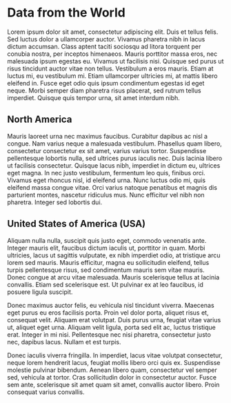 # Data from the World

Lorem ipsum dolor sit amet, consectetur adipiscing elit. Duis et tellus felis. Sed luctus dolor a ullamcorper auctor. Vivamus pharetra nibh in lacus dictum accumsan. Class aptent taciti sociosqu ad litora torquent per conubia nostra, per inceptos himenaeos. Mauris porttitor massa eros, nec malesuada ipsum egestas eu. Vivamus ut facilisis nisi. Quisque sed purus ut risus tincidunt auctor vitae non tellus. Vestibulum a eros mauris. Etiam at luctus mi, eu vestibulum mi. Etiam ullamcorper ultricies mi, at mattis libero eleifend in. Fusce eget odio quis ipsum condimentum egestas id eget neque. Morbi semper diam pharetra risus placerat, sed rutrum tellus imperdiet. Quisque quis tempor urna, sit amet interdum nibh.

## North America

Mauris laoreet urna nec maximus faucibus. Curabitur dapibus ac nisl a congue. Nam varius neque a malesuada vestibulum. Phasellus quam libero, consectetur consectetur ex sit amet, varius varius tortor. Suspendisse pellentesque lobortis nulla, sed ultrices purus iaculis nec. Duis lacinia libero ut facilisis consectetur. Quisque lacus nibh, imperdiet in dictum eu, ultrices eget magna. In nec justo vestibulum, fermentum leo quis, finibus orci. Vivamus eget rhoncus nisl, id eleifend urna. Nunc luctus odio mi, quis eleifend massa congue vitae. Orci varius natoque penatibus et magnis dis parturient montes, nascetur ridiculus mus. Nunc efficitur vel nibh non pharetra. Integer sed lobortis dui.

## United States of America (USA)

Aliquam nulla nulla, suscipit quis justo eget, commodo venenatis ante. Integer mauris elit, faucibus dictum iaculis ut, porttitor in quam. Morbi ultricies, lacus ut sagittis vulputate, ex nibh imperdiet odio, at tristique arcu lorem sed mauris. Mauris efficitur, magna eu sollicitudin eleifend, tellus turpis pellentesque risus, sed condimentum mauris sem vitae mauris. Donec congue at arcu vitae malesuada. Mauris scelerisque tellus at lacinia convallis. Etiam sed scelerisque est. Ut pulvinar ex at leo faucibus, id posuere ligula suscipit.

Donec maximus auctor felis, eu vehicula nisl tincidunt viverra. Maecenas eget purus eu eros facilisis porta. Proin vel dolor porta, aliquet risus et, consequat velit. Aliquam erat volutpat. Duis purus urna, feugiat vitae varius ut, aliquet eget urna. Aliquam velit ligula, porta sed elit ac, luctus tristique erat. Integer in mi nisi. Pellentesque nec nisi pharetra, consectetur justo nec, dapibus lacus. Nullam et est turpis.

Donec iaculis viverra fringilla. In imperdiet, lacus vitae volutpat consectetur, neque lorem hendrerit lacus, feugiat mollis libero orci quis ex. Suspendisse molestie pulvinar bibendum. Aenean libero quam, consectetur vel semper sed, vehicula at tortor. Cras sollicitudin dolor in consectetur auctor. Fusce sem ante, scelerisque sit amet quam sit amet, convallis auctor libero. Proin consequat varius convallis.